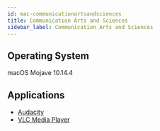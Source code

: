 ```yaml
---
id: mac-communicationartsandsciences
title: Communication Arts and Sciences
sidebar_label: Communication Arts and Sciences
---
```


## Operating System
macOS Mojave 10.14.4

## Applications
* [Audacity](software-mac-audacity.md)
* [VLC Media Player](software-mac-vlc.md)
